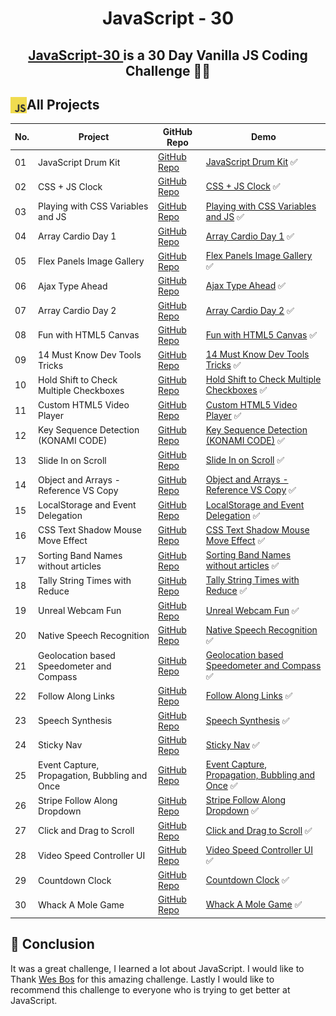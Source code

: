 <h1 align=center> JavaScript - 30 </h1>
<h2 align=center> <a href="https://javascript30.com/"> JavaScript-30 </a> is a 30 Day Vanilla JS Coding Challenge 👨‍💻 </h2>

## All Projects <img align="left" alt="JavaScript" width="26px" src="https://raw.githubusercontent.com/github/explore/80688e429a7d4ef2fca1e82350fe8e3517d3494d/topics/javascript/javascript.png" /> 

No. | Project        | GitHub Repo            | Demo
--|-----------|------------------------|---
01| JavaScript Drum Kit | [GitHub Repo](https://github.com/cenacrharsh/JS-30-Day-1) | [JavaScript Drum Kit](https://cenacrharsh.github.io/JS-30-Day-1/) ✅
02| CSS + JS Clock | [GitHub Repo](https://github.com/cenacrharsh/JS-30-Day-2) | [CSS + JS Clock](https://cenacrharsh.github.io/JS-30-DAY-2/) ✅
03| Playing with CSS Variables and JS | [GitHub Repo](https://github.com/cenacrharsh/JS-30-Day-3) | [Playing with CSS Variables and JS](https://cenacrharsh.github.io/JS-30-DAY-3/) ✅
04| Array Cardio Day 1 | [GitHub Repo](https://github.com/cenacrharsh/JS-30-Day-4) | [Array Cardio Day 1](https://cenacrharsh.github.io/JS-30-DAY-4/) ✅
05| Flex Panels Image Gallery | [GitHub Repo](https://github.com/cenacrharsh/JS-30-Day-5) | [Flex Panels Image Gallery](https://cenacrharsh.github.io/JS-30-DAY-5/) ✅
06| Ajax Type Ahead | [GitHub Repo](https://github.com/cenacrharsh/JS-30-Day-6) | [Ajax Type Ahead](https://cenacrharsh.github.io/JS-30-DAY-6/) ✅
07| Array Cardio Day 2 | [GitHub Repo](https://github.com/cenacrharsh/JS-30-Day-7) | [Array Cardio Day 2](https://cenacrharsh.github.io/JS-30-DAY-7/) ✅
08| Fun with HTML5 Canvas | [GitHub Repo](https://github.com/cenacrharsh/JS-30-Day-8) | [Fun with HTML5 Canvas](https://cenacrharsh.github.io/JS-30-DAY-8/) ✅
09| 14 Must Know Dev Tools Tricks | [GitHub Repo](https://github.com/cenacrharsh/JS-30-Day-9) | [14 Must Know Dev Tools Tricks](https://cenacrharsh.github.io/JS-30-DAY-9/) ✅
10| Hold Shift to Check Multiple Checkboxes | [GitHub Repo](https://github.com/cenacrharsh/JS-30-Day-10) | [Hold Shift to Check Multiple Checkboxes](https://cenacrharsh.github.io/JS-30-DAY-10/) ✅
11| Custom HTML5 Video Player | [GitHub Repo](https://github.com/cenacrharsh/JS-30-Day-11) | [Custom HTML5 Video Player](https://cenacrharsh.github.io/JS-30-DAY-12/) ✅
12| Key Sequence Detection (KONAMI CODE) | [GitHub Repo](https://github.com/cenacrharsh/JS-30-Day-12) | [Key Sequence Detection (KONAMI CODE)](https://cenacrharsh.github.io/JS-30-DAY-12/) ✅
13| Slide In on Scroll | [GitHub Repo](https://github.com/cenacrharsh/JS-30-Day-13) | [Slide In on Scroll](https://cenacrharsh.github.io/JS-30-DAY-13/) ✅
14| Object and Arrays - Reference VS Copy | [GitHub Repo](https://github.com/cenacrharsh/JS-30-Day-14) | [Object and Arrays - Reference VS Copy](https://cenacrharsh.github.io/JS-30-DAY-14/) ✅
15| LocalStorage and Event Delegation | [GitHub Repo](https://github.com/cenacrharsh/JS-30-Day-15) | [LocalStorage and Event Delegation](https://cenacrharsh.github.io/JS-30-DAY-15/) ✅
16| CSS Text Shadow Mouse Move Effect | [GitHub Repo](https://github.com/cenacrharsh/JS-30-Day-16) | [CSS Text Shadow Mouse Move Effect](https://cenacrharsh.github.io/JS-30-DAY-16/) ✅
17| Sorting Band Names without articles | [GitHub Repo](https://github.com/cenacrharsh/JS-30-Day-17) | [Sorting Band Names without articles](https://cenacrharsh.github.io/JS-30-DAY-17/) ✅
18| Tally String Times with Reduce | [GitHub Repo](https://github.com/cenacrharsh/JS-30-Day-18) | [Tally String Times with Reduce](https://cenacrharsh.github.io/JS-30-DAY-18/) ✅
19| Unreal Webcam Fun | [GitHub Repo](https://github.com/cenacrharsh/JS-30-Day-19) | [Unreal Webcam Fun](https://cenacrharsh.github.io/JS-30-DAY-19/) ✅
20| Native Speech Recognition | [GitHub Repo](https://github.com/cenacrharsh/JS-30-Day-20) | [Native Speech Recognition](https://cenacrharsh.github.io/JS-30-DAY-20/) ✅
21| Geolocation based Speedometer and Compass | [GitHub Repo](https://github.com/cenacrharsh/JS-30-Day-21) | [Geolocation based Speedometer and Compass](https://cenacrharsh.github.io/JS-30-DAY-21/) ✅
22| Follow Along Links | [GitHub Repo](https://github.com/cenacrharsh/JS-30-Day-22) | [Follow Along Links](https://cenacrharsh.github.io/JS-30-DAY-22/) ✅
23| Speech Synthesis | [GitHub Repo](https://github.com/cenacrharsh/JS-30-Day-23) | [Speech Synthesis](https://cenacrharsh.github.io/JS-30-DAY-23/) ✅
24| Sticky Nav | [GitHub Repo](https://github.com/cenacrharsh/JS-30-Day-24) | [Sticky Nav](https://cenacrharsh.github.io/JS-30-DAY-24/) ✅
25| Event Capture, Propagation, Bubbling and Once | [GitHub Repo](https://github.com/cenacrharsh/JS-30-Day-25) | [Event Capture, Propagation, Bubbling and Once](https://cenacrharsh.github.io/JS-30-DAY-25/) ✅
26| Stripe Follow Along Dropdown | [GitHub Repo](https://github.com/cenacrharsh/JS-30-Day-26) | [Stripe Follow Along Dropdown](https://cenacrharsh.github.io/JS-30-DAY-26/) ✅
27| Click and Drag to Scroll | [GitHub Repo](https://github.com/cenacrharsh/JS-30-Day-27) | [Click and Drag to Scroll](https://cenacrharsh.github.io/JS-30-DAY-27/) ✅
28| Video Speed Controller UI | [GitHub Repo](https://github.com/cenacrharsh/JS-30-Day-28) | [Video Speed Controller UI](https://cenacrharsh.github.io/JS-30-DAY-28/) ✅
29| Countdown Clock | [GitHub Repo](https://github.com/cenacrharsh/JS-30-Day-29) | [Countdown Clock](https://cenacrharsh.github.io/JS-30-DAY-29/) ✅
30| Whack A Mole Game | [GitHub Repo](https://github.com/cenacrharsh/JS-30-Day-30) | [Whack A Mole Game](https://cenacrharsh.github.io/JS-30-DAY-30/) ✅

## 🎯 Conclusion
It was a great challenge, I learned a lot about JavaScript. I would like to Thank [Wes Bos](https://github.com/wesbos) for this amazing challenge.
Lastly I would like to recommend this challenge to everyone who is trying to get better at JavaScript.
